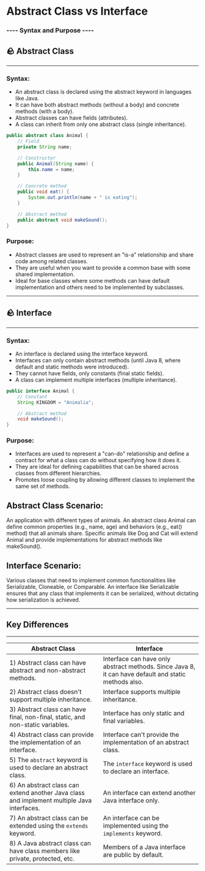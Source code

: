 # Abstract Class vs Interface

### ---- Syntax and Purpose ----

## 🪨 **Abstract Class**

---

### Syntax:

- An abstract class is declared using the abstract keyword in languages like Java.
- It can have both abstract methods (without a body) and concrete methods (with a body).
- Abstract classes can have fields (attributes).
- A class can inherit from only one abstract class (single inheritance).

```java
public abstract class Animal {
    // Field
    private String name;

    // Constructor
    public Animal(String name) {
        this.name = name;
    }

    // Concrete method
    public void eat() {
        System.out.println(name + " is eating");
    }

    // Abstract method
    public abstract void makeSound();
}
```

### Purpose:

- Abstract classes are used to represent an "is-a" relationship and share code among related classes.
- They are useful when you want to provide a common base with some shared implementation.
- Ideal for base classes where some methods can have default implementation and others need to be implemented by subclasses.

---

## 🪨 Interface

---

### Syntax:

- An interface is declared using the interface keyword.
- Interfaces can only contain abstract methods (until Java 8, where default and static methods were introduced).
- They cannot have fields, only constants (final static fields).
- A class can implement multiple interfaces (multiple inheritance).

```java
public interface Animal {
    // Constant
    String KINGDOM = "Animalia";

    // Abstract method
    void makeSound();
}
```

### Purpose:

- Interfaces are used to represent a "can-do" relationship and define a contract for what a class can do without specifying how it does it.
- They are ideal for defining capabilities that can be shared across classes from different hierarchies.
- Promotes loose coupling by allowing different classes to implement the same set of methods.

## Abstract Class Scenario:

An application with different types of animals. An abstract class Animal can define common properties (e.g., name, age) and behaviors (e.g., eat() method) that all animals share. Specific animals like Dog and Cat will extend Animal and provide implementations for abstract methods like makeSound().

## Interface Scenario:

Various classes that need to implement common functionalities like Serializable, Cloneable, or Comparable. An interface like Serializable ensures that any class that implements it can be serialized, without dictating how serialization is achieved.

---

## Key Differences

---

| **Abstract Class**                                                                         | **Interface**                                                                                        |
| ------------------------------------------------------------------------------------------ | ---------------------------------------------------------------------------------------------------- |
| 1) Abstract class can have abstract and non-abstract methods.                              | Interface can have only abstract methods. Since Java 8, it can have default and static methods also. |
| 2) Abstract class doesn't support multiple inheritance.                                    | Interface supports multiple inheritance.                                                             |
| 3) Abstract class can have final, non-final, static, and non-static variables.             | Interface has only static and final variables.                                                       |
| 4) Abstract class can provide the implementation of an interface.                          | Interface can't provide the implementation of an abstract class.                                     |
| 5) The `abstract` keyword is used to declare an abstract class.                            | The `interface` keyword is used to declare an interface.                                             |
| 6) An abstract class can extend another Java class and implement multiple Java interfaces. | An interface can extend another Java interface only.                                                 |
| 7) An abstract class can be extended using the `extends` keyword.                          | An interface can be implemented using the `implements` keyword.                                      |
| 8) A Java abstract class can have class members like private, protected, etc.              | Members of a Java interface are public by default.                                                   |